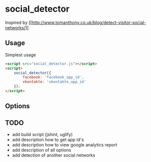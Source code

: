 # social_detector

Inspired by [[http://www.tomanthony.co.uk/blog/detect-visitor-social-networks/]]

## Usage

Simplest usage

```html
<script src="social_detector.js"></script>
<script>
	social_detector({
		facebook: 'facebook_app_id',
		vkontakte: 'vkontakte_app_id'
	});
</script>
```

## Options

## TODO

  - add build script (jshint, uglify)
  - add description how to get app Id's
  - add description how to view google analytics report
  - add description of all options
  - add detection of another social networks
